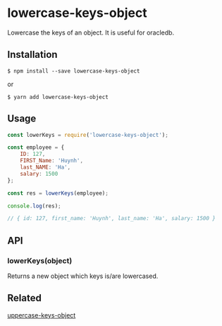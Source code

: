 # lowercase-keys-object
Lowercase the keys of an object. It is useful for oracledb.


## Installation

`$ npm install --save lowercase-keys-object`

or

`$ yarn add lowercase-keys-object`


## Usage

```js
const lowerKeys = require('lowercase-keys-object');

const employee = {
	ID: 127,
	FIRST_Name: 'Huynh',
	last_NAME: 'Ha',
	salary: 1500
};

const res = lowerKeys(employee);

console.log(res);

// { id: 127, first_name: 'Huynh', last_name: 'Ha', salary: 1500 }
```

## API

### lowerKeys(object)

Returns a new object which keys is/are lowercased.


## Related
[uppercase-keys-object](https://github.com/huynhsamha/uppercase-keys-object)

